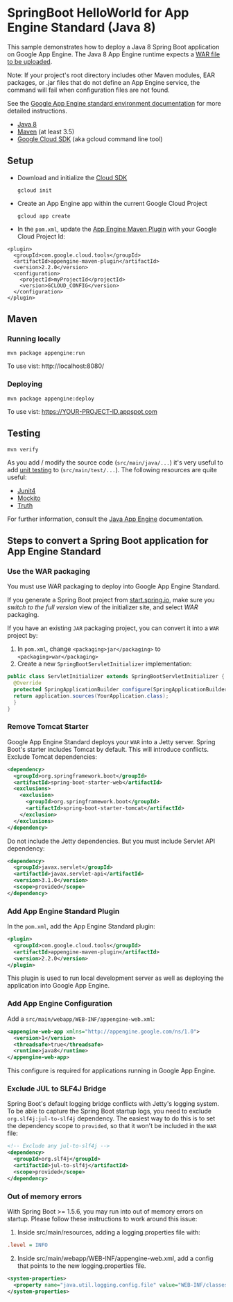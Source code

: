 SpringBoot HelloWorld for App Engine Standard (Java 8)
============================

This sample demonstrates how to deploy a Java 8 Spring Boot application on
Google App Engine. The Java 8 App Engine runtime expects a
[WAR file to be uploaded](https://cloud.google.com/appengine/docs/standard/java/tools/uploadinganapp).

Note: If your project's root directory includes other Maven modules, EAR packages,
or .jar files that do not define an App Engine service, the command will fail when
configuration files are not found.

See the [Google App Engine standard environment documentation][ae-docs] for more
detailed instructions.

[ae-docs]: https://cloud.google.com/appengine/docs/java/

* [Java 8](http://www.oracle.com/technetwork/java/javase/downloads/index.html)
* [Maven](https://maven.apache.org/download.cgi) (at least 3.5)
* [Google Cloud SDK](https://cloud.google.com/sdk/) (aka gcloud command line tool)

## Setup

* Download and initialize the [Cloud SDK](https://cloud.google.com/sdk/)

    `gcloud init`

* Create an App Engine app within the current Google Cloud Project

    `gcloud app create`

* In the `pom.xml`, update the [App Engine Maven Plugin](https://cloud.google.com/appengine/docs/standard/java/tools/maven-reference)
with your Google Cloud Project Id:

```
<plugin>
  <groupId>com.google.cloud.tools</groupId>
  <artifactId>appengine-maven-plugin</artifactId>
  <version>2.2.0</version>
  <configuration>
    <projectId>myProjectId</projectId>
    <version>GCLOUD_CONFIG</version>
  </configuration>
</plugin>
```

## Maven
### Running locally

`mvn package appengine:run`

To use vist: http://localhost:8080/

### Deploying

`mvn package appengine:deploy`

To use vist:  https://YOUR-PROJECT-ID.appspot.com

## Testing

`mvn verify`

As you add / modify the source code (`src/main/java/...`) it's very useful to add [unit testing](https://cloud.google.com/appengine/docs/java/tools/localunittesting)
to (`src/main/test/...`).  The following resources are quite useful:

* [Junit4](http://junit.org/junit4/)
* [Mockito](http://mockito.org/)
* [Truth](http://google.github.io/truth/)


For further information, consult the
[Java App Engine](https://developers.google.com/appengine/docs/java/overview) documentation.

## Steps to convert a Spring Boot application for App Engine Standard
### Use the WAR packaging
You must use WAR packaging to deploy into Google App Engine Standard.

If you generate a Spring Boot project from [start.spring.io](http://start.spring.io/),
make sure you *switch to the full version* view of the initializer site, and select *WAR*
packaging.

If you have an existing `JAR` packaging project, you can convert it into a `WAR` project by:
1. In `pom.xml`, change `<packaging>jar</packaging>` to `<packaging>war</packaging>`
1. Create a new `SpringBootServletInitializer` implementation:

```java
public class ServletInitializer extends SpringBootServletInitializer {
  @Override
  protected SpringApplicationBuilder configure(SpringApplicationBuilder application) {
  return application.sources(YourApplication.class);
  }
}
```

### Remove Tomcat Starter
Google App Engine Standard deploys your `WAR` into a Jetty server. Spring Boot's starter
includes Tomcat by default. This will introduce conflicts. Exclude Tomcat dependencies:
```xml
<dependency>
  <groupId>org.springframework.boot</groupId>
  <artifactId>spring-boot-starter-web</artifactId>
  <exclusions>
    <exclusion>
      <groupId>org.springframework.boot</groupId>
      <artifactId>spring-boot-starter-tomcat</artifactId>
    </exclusion>
  </exclusions>
</dependency>
```

Do not include the Jetty dependencies. But you must include Servlet API dependency:
```xml
<dependency>
  <groupId>javax.servlet</groupId>
  <artifactId>javax.servlet-api</artifactId>
  <version>3.1.0</version>
  <scope>provided</scope>
</dependency>
```

### Add App Engine Standard Plugin
In the `pom.xml`, add the App Engine Standard plugin:
```xml
<plugin>
  <groupId>com.google.cloud.tools</groupId>
  <artifactId>appengine-maven-plugin</artifactId>
  <version>2.2.0</version>
</plugin>
```

This plugin is used to run local development server as well as deploying the application
into Google App Engine.

### Add App Engine Configuration
Add a `src/main/webapp/WEB-INF/appengine-web.xml`:
```xml
<appengine-web-app xmlns="http://appengine.google.com/ns/1.0">
  <version>1</version>
  <threadsafe>true</threadsafe>
  <runtime>java8</runtime>
</appengine-web-app>
```

This configure is required for applications running in Google App Engine.

### Exclude JUL to SLF4J Bridge
Spring Boot's default logging bridge conflicts with Jetty's logging system.
To be able to capture the Spring Boot startup logs, you need to exclude
`org.slf4j:jul-to-slf4j` dependency.  The easiest way to do this is to
set the dependency scope to `provided`, so that it won't be included in
the `WAR` file:

```xml
<!-- Exclude any jul-to-slf4j -->
<dependency>
  <groupId>org.slf4j</groupId>
  <artifactId>jul-to-slf4j</artifactId>
  <scope>provided</scope>
</dependency>
```

### Out of memory errors

With Spring Boot >= 1.5.6, you may run into out of memory errors on startup.
Please follow these instructions to work around this issue:

1. Inside src/main/resources, adding a logging.properties file with:
```ini
.level = INFO
```
2. Inside src/main/webapp/WEB-INF/appengine-web.xml, add a config that points to the new logging.properties file.
```xml
<system-properties>
  <property name="java.util.logging.config.file" value="WEB-INF/classes/logging.properties"/>
</system-properties>
```
